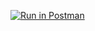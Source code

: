[![Run in Postman](https://run.pstmn.io/button.svg)](https://app.getpostman.com/run-collection/101866-07f61b03-5a3e-4278-bb04-37037445a24e?action=collection%2Ffork&collection-url=entityId%3D101866-07f61b03-5a3e-4278-bb04-37037445a24e%26entityType%3Dcollection%26workspaceId%3D16048d81-dc6a-43d0-9058-1bca1322e455)

